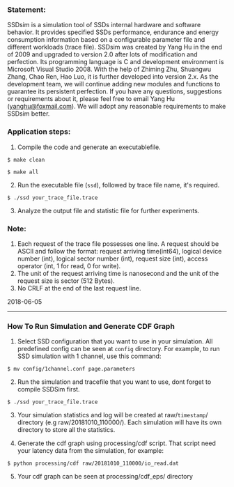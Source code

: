 ### Statement:
SSDsim is a simulation tool of SSDs internal hardware and software behavior. It provides specified SSDs performance, endurance and energy consumption information based on a configurable parameter file and different workloads (trace file).
SSDsim was created by Yang Hu in the end of 2009 and upgraded to version 2.0 after lots of modification and perfection. Its programming language is C and development environment is Microsoft Visual Studio 2008. With the help of Zhiming Zhu, Shuangwu Zhang, Chao Ren, Hao Luo, it is further developed into version 2.x. As the development team, we will continue adding new modules and functions to guarantee its persistent perfection. If you have any questions, suggestions or requirements about it, please feel free to email Yang Hu (yanghu@foxmail.com). We will adopt any reasonable requirements to make SSDsim better.

### Application steps:
1)	Compile the code and generate an executablefile.
```
$ make clean
```
```
$ make all
```
2)	Run the executable file (`ssd`), followed by trace file name, it's required.
```
$ ./ssd your_trace_file.trace
```
3)	Analyze the output file and statistic file for further experiments.

### Note:
1)	Each request of the trace file possesses one line. A request should be ASCII and follow the format: request arriving time(int64), logical device number (int), logical sector number (int), request size (int), access operator (int, 1 for read, 0 for write). 
2)	The unit of the request arriving time is nanosecond and the unit of the request size is sector (512 Bytes).
3)	No CRLF at the end of the last request line.


2018-06-05

___

### How To Run Simulation and Generate CDF Graph

1) Select SSD configuration that you want to use in your simulation. All predefined config can be seen at `config` directory. For example, to run SSD simulation with 1 channel, use this command:
```
$ mv config/1channel.conf page.parameters
```

2) Run the simulation and tracefile that you want to use, dont forget to compile SSDSim first.
```
$ ./ssd your_trace_file.trace
```

3) Your simulation statistics and log will be created at raw/`timestamp`/ directory (e.g raw/20181010_110000/). Each simulation will have its own directory to store all the statistics.

4) Generate the cdf graph using processing/cdf script. That script need your latency data from the simulation, for example:
```
$ python processing/cdf raw/20181010_110000/io_read.dat
```

5) Your cdf graph can be seen at processing/cdf_eps/ directory